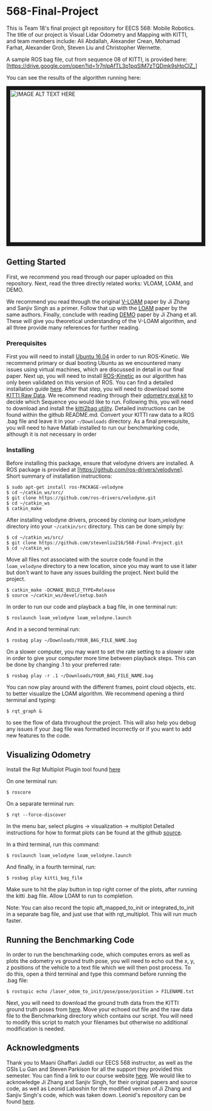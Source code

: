 # 568-Final-Project

This is Team 18's final project git repository for EECS 568: Mobile Robotics. The title of our project is Visual Lidar Odometry and Mapping with KITTI, and team members include: Ali Abdallah, Alexander Crean, Mohamad Farhat, Alexander Groh, Steven Liu and Christopher Wernette.

A sample ROS bag file, cut from sequence 08 of KITTI, is provided here:[https://drive.google.com/open?id=1r7nlpAfTL3p1pqSlM7zTQDmk9sHpClZ_]

You can see the results of the algorithm running here: 

<a href="http://www.youtube.com/watch?feature=player_embedded&v=YTCnmP5RBuE
" target="_blank"><img src="http://img.youtube.com/vi/YTCnmP5RBuE/0.jpg" 
alt="IMAGE ALT TEXT HERE" width="560" height="400" border="10" /></a>

## Getting Started

First, we recommend you read through our paper uploaded on this repository. Next, read the three directly related works: VLOAM, LOAM, and DEMO.

We recommend you read through the original [V-LOAM](http://www.frc.ri.cmu.edu/~jizhang03/Publications/ICRA_2015.pdf) paper by Ji Zhang and Sanjiv Singh as a primer. Follow that up with the [LOAM](https://www.ri.cmu.edu/pub_files/2014/7/Ji_LidarMapping_RSS2014_v8.pdf) paper by the same authors. Finally, conclude with reading [DEMO](http://www.frc.ri.cmu.edu/~jizhang03/Publications/IROS_2014.pdf) paper by Ji Zhang et all. These will give you theoretical understanding of the V-LOAM algorithm, and all three provide many references for further reading.

### Prerequisites

First you will need to install [Ubuntu 16.04](http://releases.ubuntu.com/16.04.4/) in order to run ROS-Kinetic. We recommend primary or dual booting Ubuntu as we encountered many issues using virtual machines, which are discussed in detail in our final paper.
Next up, you will need to install [ROS-Kinetic](http://wiki.ros.org/kinetic) as our algorithm has only been validated on this version of ROS. You can find a detailed installation guide [here](http://wiki.ros.org/kinetic/Installation).
After that step, you will need to download some [KITTI Raw Data](http://www.cvlibs.net/datasets/kitti/raw_data.php). We recommend reading through their [odometry eval kit](http://kitti.is.tue.mpg.de/kitti/devkit_odometry.zip) to decide which Sequence you would like to run.
Following this, you will need to download and install the [kitti2bag utility](https://github.com/tomas789/kitti2bag). Detailed instructions can be found within the github README.md. Convert your KITTI raw data to a ROS .bag file and leave it in your `~/Downloads` directory.
As a final prerequisite, you will need to have Matlab installed to run our benchmarking code, although it is not necessary in order

### Installing
Before installing this package, ensure that velodyne drivers are installed. A ROS package is provided at [https://github.com/ros-drivers/velodyne]. Short summary of installation instructions:
```
$ sudo apt-get install ros-PACKAGE-velodyne  
$ cd ~/catkin_ws/src/  
$ git clone https://github.com/ros-drivers/velodyne.git  
$ cd ~/catkin_ws  
$ catkin_make  
```

After installing velodyne drivers, proceed by cloning our loam_velodyne directory into your `~/catkin/src` directory. This can be done simply by:

```
$ cd ~/catkin_ws/src/
$ git clone https://github.com/stevenliu216/568-Final-Project.git
$ cd ~/catkin_ws
```

Move all files not associated with the source code found in the `loam_velodyne` directory to a new location, since you may want to use it later but don't want to have any issues building the project. Next build the project.

```
$ catkin_make -DCMAKE_BUILD_TYPE=Release 
$ source ~/catkin_ws/devel/setup.bash
```

In order to run our code and playback a bag file, in one terminal run:
```
$ roslaunch loam_velodyne loam_velodyne.launch
```

And in a second terminal run:
```
$ rosbag play ~/Downloads/YOUR_BAG_FILE_NAME.bag 
```
On a slower computer, you may want to set the rate setting to a slower rate in order to give your computer more time between playback steps. This can be done by changing .1 to your preferred rate:

```
$ rosbag play -r .1 ~/Downloads/YOUR_BAG_FILE_NAME.bag 
```

You can now play around with the different frames, point cloud objects, etc. to better visualize the LOAM algorithm. We recommend opening a third terminal and typing:
```
$ rqt_graph &
```
to see the flow of data throughout the project. This will also help you debug any issues if your .bag file was formatted incorrectly or if you want to add new features to the code.

## Visualizing Odometry
Install the Rqt Multiplot Plugin tool found [here](https://github.com/ethz-asl/rqt_multiplot_plugin)

On one terminal run:
```
$ roscore
```

On a separate terminal run:
```
$ rqt --force-discover
```
In the menu bar, select plugins -> visualization -> multiplot
Detailed instructions for how to format plots can be found at the github [source](https://github.com/ethz-asl/rqt_multiplot_plugin).

In a third terminal, run this command:
```
$ roslaunch loam_velodyne loam_velodyne.launch
```
And finally, in a fourth terminal, run: 
```
$ rosbag play kitti_bag_file
```
Make sure to hit the play button in top right corner of the plots, after running the kitti .bag file. Allow LOAM to run to completion.

Note: You can also record the topic aft_mapped_to_init or integrated_to_init in a separate bag file, and just use that with rqt_multiplot. This will run much faster.

## Running the Benchmarking Code

In order to run the benchmarking code, which computes errors as well as plots the odometry vs ground truth pose, you will need to echo out the x, y, z positions of the vehicle to a text file which we will then post process.
To do this, open a third terminal and type this command before running the .bag file:
```
$ rostopic echo /laser_odom_to_init/pose/pose/position > FILENAME.txt
```

Next, you will need to download the ground truth data from the KITTI ground truth poses from [here](http://www.cvlibs.net/datasets/kitti/eval_odometry.php). Move your echoed out file and the raw data file to the Benchmarking directory which contains our script. You will need to modify this script to match your filenames but otherwise no additional modification is needed.

## Acknowledgments

Thank you to Maani Ghaffari Jadidi our EECS 568 instructor, as well as the GSIs Lu Gan and Steven Parkison for all the support they provided this semester. You can find a link to our course website [here](http://robots.engin.umich.edu/mobilerobotics/).
We would like to acknowledge Ji Zhang and Sanjiv Singh, for their original papers and source code, as well as Leonid Laboshin for the modified version of Ji Zhang and Sanjiv Singh's code, which was taken down. Leonid's repository can be found [here](https://github.com/laboshinl/loam_velodyne).
